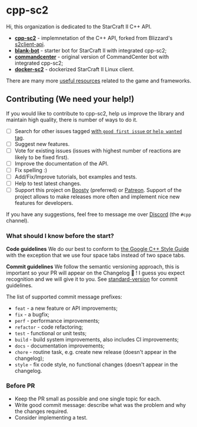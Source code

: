 # cpp-sc2
Hi, this organization is dedicated to the StarCraft II C++ API.

- **[cpp-sc2](https://github.com/cpp-sc2/cpp-sc2)** - implemnetation of the C++ API, forked from Blizzard's [s2client-api](https://github.com/Blizzard/s2client-api).
- **[blank-bot](https://github.com/cpp-sc2/blank-bot)** - starter bot for StarCraft II with integrated cpp-sc2;
- **[commandcenter](https://github.com/cpp-sc2/commandcenter)** - original version of CommandCenter bot with integrated cpp-sc2;
- **[docker-sc2](https://github.com/cpp-sc2/docker-sc2)** - dockerized StarCraft II Linux client.

There are many more [useful resources](https://github.com/aiarena/awesome-sc2-ai) related to the game and frameworks.

## Contributing (We need your help!)
If you would like to contribute to cpp-sc2, help us improve the library and maintain high quality, there is number of ways to do it.

- [ ] Search for other issues tagged [with `good first issue` or `help wanted` tag](https://github.com/cpp-sc2/cpp-sc2/issues?q=is%3Aissue+is%3Aopen+label%3A%22good+first+issue%22).
- [ ] Suggest new features.
- [ ] Vote for existing issues (issues with highest number of reactions are likely to be fixed first).
- [ ] Improve the documentation of the API.
- [ ] Fix spelling :)
- [ ] Add/Fix/Improve tutorials, bot examples and tests.
- [ ] Help to test latest changes.
- [ ] Support this project on [Boosty](https://boosty.to/cpp-sc2) (preferred) or [Patreon](https://www.patreon.com/cppsc2). Support of the project allows to make releases more often and implement nice new features for developers.

If you have any suggestions, feel free to message me over [Discord](https://discordapp.com/invite/Emm5Ztz) (the `#cpp` channel).

### What should I know before the start?

**Code guidelines**
We do our best to conform to [the Google C++ Style Guide](https://google.github.io/styleguide/cppguide.html) with the exception that we use four space tabs instead of two space tabs.

**Commit guidelines**
We follow the semantic versioning approach, this is important so your PR will appear on the Changelog 🎉 ! I guess you expect recognition and we will give it to you.
See [standard-version](https://github.com/conventional-changelog/standard-version#commit-message-convention-at-a-glance) for commit guidelines.

The list of supported commit message prefixes:

- `feat` - a new feature or API improvements;
- `fix` - a bugfix;
- `perf` - performance improvements;
- `refactor` - code refactoring;
- `test` - functional or unit tests;
- `build` - build system improvements,  also includes CI improvements;
- `docs` - documentation improvements;
- `chore` - routine task, e.g. create new release (doesn't appear in the changelog);
- `style` - fix code style, no functional changes (doesn't appear in the changelog.

### Before PR

* Keep the PR small as possible and one single topic for each.
* Write good commit message: describe what was the problem and why the changes required.
* Consider implementing a test.
